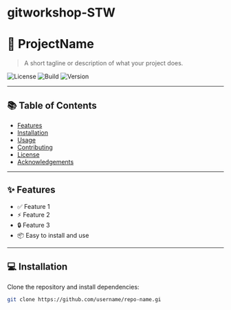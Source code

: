 # gitworkshop-STW
# 🚀 ProjectName

> A short tagline or description of what your project does.

![License](https://img.shields.io/badge/license-MIT-blue.svg)
![Build](https://img.shields.io/github/actions/workflow/status/username/repo-name/ci.yml)
![Version](https://img.shields.io/badge/version-1.0.0-green)

---

## 📚 Table of Contents

- [Features](#features)
- [Installation](#installation)
- [Usage](#usage)
- [Contributing](#contributing)
- [License](#license)
- [Acknowledgements](#acknowledgements)

---

## ✨ Features

- ✅ Feature 1
- ⚡ Feature 2
- 🔒 Feature 3
- 📦 Easy to install and use

---

## 💻 Installation

Clone the repository and install dependencies:

```bash
git clone https://github.com/username/repo-name.gi
